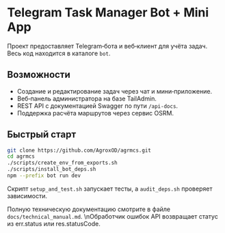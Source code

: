 <!-- Назначение файла: краткое описание возможностей проекта. Основные модули: bot, web. -->

# Telegram Task Manager Bot + Mini App

Проект предоставляет Telegram‑бота и веб‑клиент для учёта задач. Весь код находится в каталоге `bot`.

## Возможности

- Создание и редактирование задач через чат и мини‑приложение.
- Веб‑панель администратора на базе TailAdmin.
- REST API с документацией Swagger по пути `/api-docs`.
- Поддержка расчёта маршрутов через сервис OSRM.

## Быстрый старт

```bash
git clone https://github.com/AgroxOD/agrmcs.git
cd agrmcs
./scripts/create_env_from_exports.sh
./scripts/install_bot_deps.sh
npm --prefix bot run dev
```

Скрипт `setup_and_test.sh` запускает тесты, а `audit_deps.sh` проверяет зависимости.

Полную техническую документацию смотрите в файле `docs/technical_manual.md`.
\nОбработчик ошибок API возвращает статус из err.status или res.statusCode.
